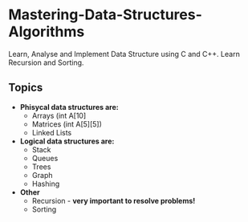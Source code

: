 # Mastering-Data-Structures-Algorithms
Learn, Analyse and Implement Data Structure using C and C++. Learn Recursion and Sorting.  
## Topics
- **Phisycal data structures are:**
  - Arrays (int A\[10\]
  - Matrices (int A\[5\]\[5\])
  - Linked Lists
- **Logical data structures are:**
  - Stack
  - Queues
  - Trees
  - Graph
  - Hashing
- **Other**
  - Recursion - **very important to resolve problems!**
  - Sorting
